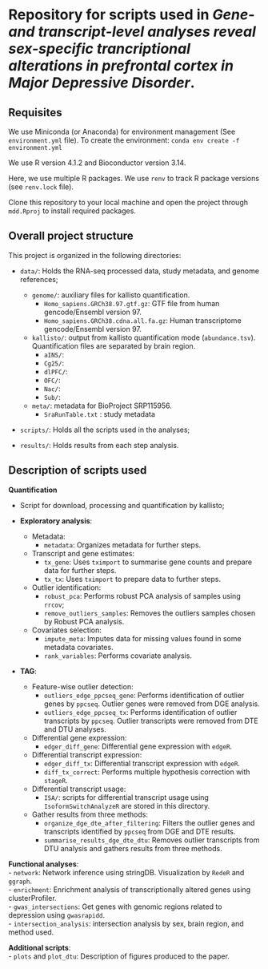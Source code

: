 # Repository for scripts used in *Gene- and transcript-level analyses reveal sex-specific trancriptional alterations in prefrontal cortex in Major Depressive Disorder*. 

## Requisites
    
We use Miniconda (or Anaconda) for environment management (See `environment.yml` file). To create the environment:
`conda env create -f environment.yml`

We use R version 4.1.2 and Bioconductor version 3.14.

Here, we use multiple R packages. We use `renv` to track R package versions (see `renv.lock` file).

Clone this repository to your local machine and open the project through `mdd.Rproj` to install required packages. 

## Overall project structure

This project is organized in the following directories:

 - `data/`: Holds the RNA-seq processed data, study metadata, and genome references;  
    - `genome/`: auxiliary files for kallisto quantification.  
        - `Homo_sapiens.GRCh38.97.gtf.gz`: GTF file from human gencode/Ensembl version 97.  
        - `Homo_sapiens.GRCh38.cdna.all.fa.gz`: Human transcriptome gencode/Ensembl version 97.  
    - `kallisto/`: output from kallisto quantification mode (`abundance.tsv`). Quantification files are separated by brain region.  
        - `aINS/`:  
        - `Cg25/`:  
        - `dlPFC/`:  
        - `OFC/`:  
        - `Nac/`:  
        - `Sub/`:  
    - `meta/`:  metadata for BioProject SRP115956.   
        - `SraRunTable.txt` : study metadata  

 - `scripts/`: Holds all the scripts used in the analyses;  
 - `results/`: Holds results from each step analysis.  

## Description of scripts used 

**Quantification**

- Script for download, processing and quantification by kallisto;  

- **Exploratory analysis**: 
    - Metadata:  
        - `metadata`: Organizes metadata for further steps.  
    - Transcript and gene estimates:  
        - `tx_gene`: Uses `tximport` to summarise gene counts and prepare data for further steps.  
        - `tx_tx`: Uses `tximport` to prepare data to further steps.  
    - Outlier identification:    
        - `robust_pca`: Performs robust PCA analysis of samples using `rrcov`;   
        - `remove_outliers_samples`: Removes the outliers samples chosen by Robust PCA analysis.   
    - Covariates selection:  
        - `impute_meta`: Imputes data for missing values found in some metadata covariates.  
        - `rank_variables`: Performs covariate analysis.  


- **TAG**:  
    - Feature-wise outlier detection:  
        - `outliers_edge_ppcseq_gene`: Performs identification of outlier genes by `ppcseq`. Outlier genes were removed from DGE analysis.  
        - `outliers_edge_ppcseq_tx`:  Performs identification of outlier transcripts by `ppcseq`. Outlier transcripts were removed from DTE and DTU analyses.  
    - Differential gene expression:  
        - `edger_diff_gene`:  Differential gene expression with `edgeR`.
    - Differential transcript expression:    
        - `edger_diff_tx`: Differential transcript expression with `edgeR`.  
        - `diff_tx_correct`: Performs multiple hypothesis correction with `stageR`.  
    - Differential transcript usage:  
        - `ISA/`: scripts for differential transcript usage using `IsoformSwitchAnalyzeR` are stored in this directory.   
    - Gather results from three methods:  
        - `organize_dge_dte_after_filtering`: Filters the outlier genes and transcripts identified by `ppcseq` from DGE and DTE results.  
        - `summarise_results_dge_dte_dtu`: Removes outlier transcripts from DTU analysis and gathers results from three methods.  

**Functional analyses**:  
    - `network`: Network inference using stringDB. Visualization by `RedeR` and `ggraph`.  
    - `enrichment`: Enrichment analysis of transcriptionally altered genes using clusterProfiler.  
    - `gwas_intersections`: Get genes with genomic regions related to depression using `gwasrapidd`.  
    - `intersection_analysis`: intersection analysis by sex, brain region, and method used.   

**Additional scripts**:  
    - `plots` and `plot_dtu`: Description of figures produced to the paper.    








    







